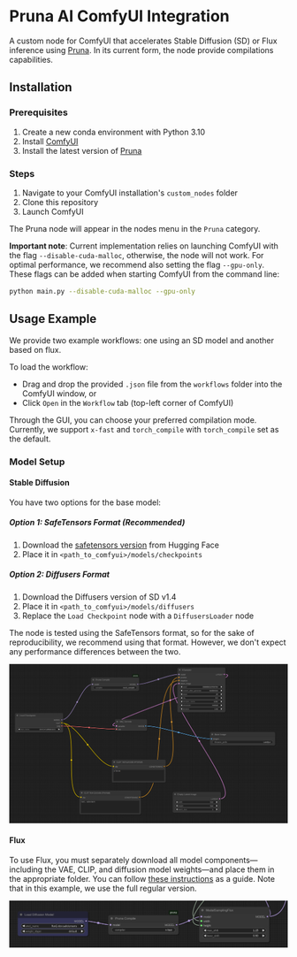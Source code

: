 # Pruna AI ComfyUI Integration

A custom node for ComfyUI that accelerates Stable Diffusion (SD) or Flux inference using [Pruna](https://docs.pruna.ai/en/latest/index.html). In its current form, the node provide compilations capabilities. 

## Installation

### Prerequisites
1. Create a new conda environment with Python 3.10
2. Install [ComfyUI](https://github.com/comfyanonymous/ComfyUI)
3. Install the latest version of [Pruna](https://docs.pruna.ai/en/latest/setup/pip.html)

### Steps
1. Navigate to your ComfyUI installation's `custom_nodes` folder
2. Clone this repository
3. Launch ComfyUI

The Pruna node will appear in the nodes menu in the `Pruna` category. 

**Important note**: Current implementation relies on launching ComfyUI with the flag `--disable-cuda-malloc`, 
otherwise, the node will not work. For optimal performance, we recommend also setting the 
flag `--gpu-only`. These flags can be added when starting ComfyUI from the command line:
```bash
python main.py --disable-cuda-malloc --gpu-only
```


## Usage Example

We provide two example workflows: one using an SD model and another based on flux. 

To load the  workflow:
- Drag and drop the provided `.json` file from the `workflows` folder into the ComfyUI window, or
- Click `Open` in the `Workflow` tab (top-left corner of ComfyUI)

Through the GUI, you can choose your preferred compilation mode. Currently, we support `x-fast` and `torch_compile` with `torch_compile` set as the default.


### Model Setup

#### Stable Diffusion
You have two options for the base model:

##### Option 1: SafeTensors Format (Recommended)
1. Download the [safetensors version](https://huggingface.co/CompVis/stable-diffusion-v-1-4-original/resolve/refs%2Fpr%2F228/sd-v1-4.safetensors) from Hugging Face
2. Place it in `<path_to_comfyui>/models/checkpoints`

##### Option 2: Diffusers Format
1. Download the Diffusers version of SD v1.4
2. Place it in `<path_to_comfyui>/models/diffusers`
3. Replace the `Load Checkpoint` node with a `DiffusersLoader` node

The node is tested using the SafeTensors format, so for the 
sake of reproducibility, we recommend using that format. 
However, we don't expect any performance differences between the two.

![Example Workflow](./images/SD.png)

#### Flux 
To use Flux, you must separately download all model components—including the VAE, CLIP, and diffusion model weights—and place them in the appropriate folder.
You can follow [these instructions](https://comfyanonymous.github.io/ComfyUI_examples/flux/)
as a guide. Note that in this example, we use the full regular version. 

![Example Workflow](./images/flux.png)


